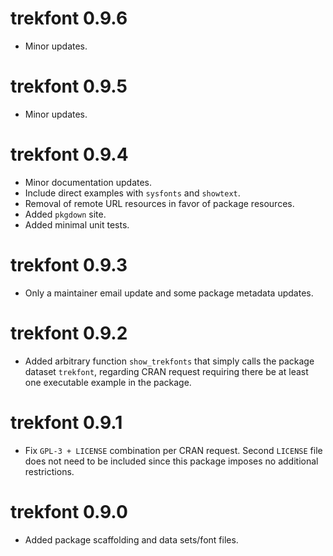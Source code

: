# trekfont 0.9.6

* Minor updates.

# trekfont 0.9.5

* Minor updates.

# trekfont 0.9.4

* Minor documentation updates.
* Include direct examples with `sysfonts` and `showtext`.
* Removal of remote URL resources in favor of package resources.
* Added `pkgdown` site.
* Added minimal unit tests.

# trekfont 0.9.3

* Only a maintainer email update and some package metadata updates.

# trekfont 0.9.2

* Added arbitrary function `show_trekfonts` that simply calls the package dataset `trekfont`, regarding CRAN request requiring there be at least one executable example in the package.

# trekfont 0.9.1

* Fix `GPL-3 + LICENSE` combination per CRAN request. Second `LICENSE` file does not need to be included since this package imposes no additional restrictions.

# trekfont 0.9.0

* Added package scaffolding and data sets/font files.
